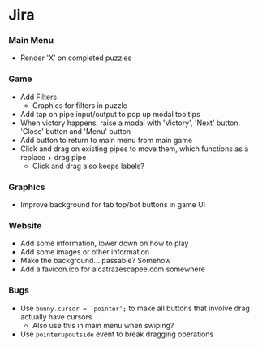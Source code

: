 # Jira

### Main Menu

- Render 'X' on completed puzzles

### Game

- Add Filters
    - Graphics for filters in puzzle
- Add tap on pipe input/output to pop up modal tooltips
- When victory happens, raise a modal with 'Victory', 'Next' button, 'Close' button and 'Menu' button
- Add button to return to main menu from main game
- Click and drag on existing pipes to move them, which functions as a replace + drag pipe
    - Click and drag also keeps labels?

### Graphics

- Improve background for tab top/bot buttons in game UI

### Website

- Add some information, lower down on how to play
- Add some images or other information
- Make the background... passable? Somehow
- Add a favicon.ico for alcatrazescapee.com somewhere

### Bugs

- Use `bunny.cursor = 'pointer';` to make all buttons that involve drag actually have cursors
    - Also use this in main menu when swiping?
- Use `pointerupoutside` event to break dragging operations
